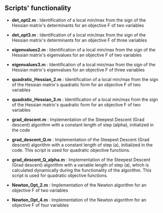 ## Scripts' functionality ##

* __det_opt2.m__ : Identification of a local min/max from the sign of the Hessian matrix's determinants for an objective F of two variables

* __det_opt3.m__ : Identification of a local min/max from the sign of the Hessian matrix's determinants for an objective F of three variables

* __eigenvalues2.m__ : Identification of a local min/max from the sign of the Hessian matrix's eigenvalues for an objective F of two variables

* __eigenvalues3.m__ : Identification of a local min/max from the sign of the Hessian matrix's eigenvalues for an objective F of three variables

* __quadratic_Hessian_2.m__ : Identification of a local min/max from the sign of the Hessian matrix's quadratic form for an objective F of two variables

* __quadratic_Hessian_3.m__ : Identification of a local min/max from the sign of the Hessian matrix's quadratic form for an objective F of two variables

* __grad_descent.m__ : Implementation of the Steepest Descent (Grad descent) algorithm with a constant length of step (alpha), initialized in the code

* __grad_descent_Q.m__ : Implementation of the Steepest Descent (Grad descent) algorithm with a constant length of step (a), initialized in the code. This script is used for quadratic objective functions.

* __grad_descent_Q_alpha.m__ : Implementation of the Steepest Descent (Grad descent) algorithm with a variable length of step (a), which is calculated dynamically during the functionality of the algorithm. This script is used for quadratic objective functions.

* __Newton_Opt_2.m__ : Implementation of the Newton algorithm for an objective F of two variables

* __Newton_Opt_4.m__ : Implementation of the Newton algorithm for an objective F of four variables
